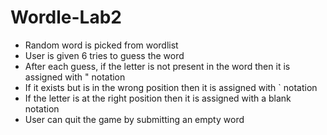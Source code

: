 # Wordle-Lab2
- Random word is picked from wordlist
- User is given 6 tries to guess the word
- After each guess, if the letter is not present in the word then it is assigned with " notation
- If it exists but is in the wrong position then it is assigned with ` notation
- If the letter is at the right position then it is assigned with a blank notation
- User can quit the game by submitting an empty word  

